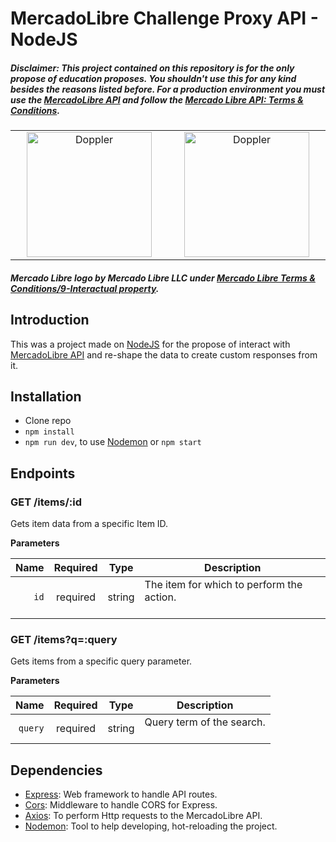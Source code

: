 # MercadoLibre Challenge Proxy API - NodeJS

##### *Disclaimer: This project contained on this repository is for the only propose of education proposes. You shouldn't use this for any kind besides the reasons listed before. For a production environment you must use the [MercadoLibre API](https://api.mercadolibre.com/) and follow the [Mercado Libre API: Terms & Conditions](https://developers.mercadolibre.com.uy/es_ar/terminos-y-condiciones)*.

<div align="center">
    <table cellpadding="5">
        <tbody align="center">
            <tr>
                <td style="width:30%">
                    <a href="https://bit.ly/awesome-go-doppler">
                        <img src="https://nodejs.org/static/images/logos/nodejs-new-pantone-white.svg" width="200" alt="Doppler"><br/>
                    </a>
                </td>
                 <td style="width:30%">
                    <a href="https://bit.ly/awesome-go-doppler">
                        <img src="https://http2.mlstatic.com/frontend-assets/ml-web-navigation/ui-navigation/5.19.5/mercadolibre/logo__large_plus.png" width="200" alt="Doppler"><br/>
                    </a>
                </td>
            </tr>
        </tbody>
    </table>
</div>

##### *Mercado Libre logo by Mercado Libre LLC under [Mercado Libre Terms & Conditions/9-Interactual property][meli-term-and-conditions].*

## Introduction
This was a project made on [NodeJS](https://nodejs.org/es/) for the propose of interact with [MercadoLibre API](https://api.mercadolibre.com/) and re-shape the data to create custom responses from it.

## Installation
* Clone repo
* `npm install`
* `npm run dev`, to use [Nodemon](https://www.npmjs.com/package/nodemon) or `npm start`

## Endpoints

### GET /items/:id
Gets item data from a specific Item ID.

**Parameters**

| Name | Required | Type | Description                                                                                                                                                           |
| -------------:|:--------:|:-------:| --------------------------------------------------------------------------------------------------------------------------------------------------------------------- |
| `id` | required | string  | The item for which to perform the action. <br/><br/>

### GET /items?q=:query
Gets items from a specific query parameter. 

**Parameters**

| Name | Required | Type | Description                                                                                                                                                           |
| -------------:|:--------:|:-------:| --------------------------------------------------------------------------------------------------------------------------------------------------------------------- |
| `query` | required | string  | Query term of the search. <br/><br/>

## Dependencies
* [Express](http://expressjs.com/): Web framework to handle API routes. 
* [Cors](https://www.npmjs.com/package/cors): Middleware to handle CORS for Express.
* [Axios](https://axios-http.com/): To perform Http requests to the MercadoLibre API.
* [Nodemon](https://www.npmjs.com/package/nodemon): Tool to help developing, hot-reloading the project. 

[meli-term-and-conditions]: https://www.mercadolibre.com.ar/ayuda/terminos-y-condiciones-de-uso_991